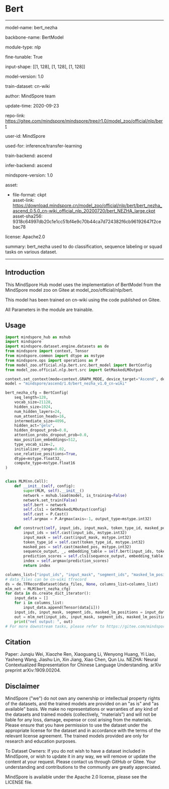# Bert

---

model-name: bert_nezha

backbone-name: BertModel

module-type: nlp

fine-tunable: True

input-shape: [[1, 128], [1, 128], [1, 128]]

model-version: 1.0

train-dataset: cn-wiki

author: MindSpore team

update-time: 2020-09-23

repo-link: <https://gitee.com/mindspore/mindspore/tree/r1.0/model_zoo/official/nlp/bert>

user-id: MindSpore

used-for: inference/transfer-learning

train-backend: ascend

infer-backend: ascend

mindspore-version: 1.0

asset:

  -
    file-format: ckpt  
    asset-link: <https://download.mindspore.cn/model_zoo/official/nlp/bert/bert_nezha_ascend_0.5.0_cn-wiki_official_nlp_20200720/bert_NEZHA_large.ckpt>  
    asset-sha256: 9318c64997db20c1e1cc51bf4e9c70b44ca7d724382f6cb96192647f2cebac78  

license: Apache2.0

summary: bert_nezha used to do classification, sequence labeling or squad tasks on various dataset.

---

## Introduction

This MindSpore Hub model uses the implementation of BertModel from the MindSpore model zoo on Gitee at model_zoo/official/nlp/bert.

This model has been trained on cn-wiki using the code published on Gitee.

All Parameters in the module are trainable.

## Usage

```python
import mindspore_hub as mshub
import mindspore
import mindspore.dataset.engine.datasets as de
from mindspore import context, Tensor
from mindspore.common import dtype as mstype
from mindspore.ops import operations as P
from model_zoo.official.nlp.bert.src.bert_model import BertConfig
from model_zoo.official.nlp.bert.src import GetMaskedLMOutput

context.set_context(mode=context.GRAPH_MODE, device_target="Ascend", device_id=0)
model = "mindspore/ascend/1.0/bert_nezha_v1.0_cn-wiki"

bert_nezha_cfg = BertConfig(
    seq_length=128,
    vocab_size=21128,
    hidden_size=1024,
    num_hidden_layers=24,
    num_attention_heads=16,
    intermediate_size=4096,
    hidden_act="gelu",
    hidden_dropout_prob=0.0,
    attention_probs_dropout_prob=0.0,
    max_position_embeddings=512,
    type_vocab_size=2,
    initializer_range=0.02,
    use_relative_positions=True,
    dtype=mstype.float32,
    compute_type=mstype.float16
)


class MLM(nn.Cell):
    def __init__(self, config):
        super(MLM, self).__init__()
        network = mshub.load(model, is_training=False)
        network.set_train(False)
        self.bert = network
        self.cls1 = GetMaskedLMOutput(config)
        self.cast = P.Cast()
        self.argmax = P.Argmax(axis=-1, output_type=mstype.int32)

    def construct(self, input_ids, input_mask, token_type_id, masked_pos):
        input_ids = self.cast(input_ids, mstype.int32)
        input_mask = self.cast(input_mask, mstype.int32)
        token_type_id = self.cast(token_type_id, mstype.int32)
        masked_pos = self.cast(masked_pos, mstype.int32)
        sequence_output, _, embedding_table = self.bert(input_ids, token_type_id, input_mask)
        prediction_scores = self.cls1(sequence_output, embedding_table, masked_pos)
        index = self.argmax(prediction_scores)
        return index

columns_list=["input_ids", "input_mask", "segment_ids", "masked_lm_positions"]
# data_files can be cn-wiki tfrecord
ds = de.TFRecordDataset(data_files, None, columns_list=columns_list)
mlm_net = MLM(bert_nezha_cfg)
for data in ds.create_dict_iterator():
    input_data = []
    for i in columns_list:
        input_data.append(Tensor(data[i]))
    input_ids, input_mask, segment_ids, masked_lm_positions = input_data
    out = mlm_net(input_ids, input_mask, segment_ids, masked_lm_positions)
    print("net output: ", out)
# For more downstream tasks, please refer to https://gitee.com/mindspore/models/tree/master/official/nlp/bert
```

## Citation

Paper: Junqiu Wei, Xiaozhe Ren, Xiaoguang Li, Wenyong Huang, Yi Liao, Yasheng Wang, Jiashu Lin, Xin Jiang, Xiao Chen, Qun Liu. NEZHA: Neural Contextualized Representation for Chinese Language Understanding. arXiv preprint arXiv:1909.00204.

## Disclaimer

MindSpore ("we") do not own any ownership or intellectual property rights of the datasets, and the trained models are provided on an "as is" and "as available" basis. We make no representations or warranties of any kind of the datasets and trained models (collectively, “materials”) and will not be liable for any loss, damage, expense or cost arising from the materials. Please ensure that you have permission to use the dataset under the appropriate license for the dataset and in accordance with the terms of the relevant license agreement. The trained models provided are only for research and education purposes.

To Dataset Owners: If you do not wish to have a dataset included in MindSpore, or wish to update it in any way, we will remove or update the content at your request. Please contact us through GitHub or Gitee. Your understanding and contributions to the community are greatly appreciated.

MindSpore is available under the Apache 2.0 license, please see the LICENSE file.